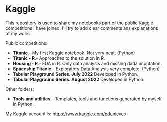 # Kaggle

This repository is used to share my notebooks part of the public Kaggle competitions I have joined. I'll try to add clear comments ans explanations of my work.

Public competitions:
 - **Titanic**.- My first Kaggle notebook. Not very neat. (Python)
 - **Titanic - R**.- Approaches to the solution in R.
 - **Housing - R**.- EDA in R. Only data analysis and missing dada imputation.
 - **Spaceship Titanic**.- Exploratory Data Analysis very complete. (Python)
 - **Tabular Playground Series. July 2022**  Developed in Python.
 - **Tabular Playground Series. August 2022**  Developed in Python.

Other folders:
 - **Tools and utilities**.- Templates, tools and functions generated by myself in Python.


My Kaggle account is: https://www.kaggle.com/pdenieves
